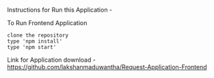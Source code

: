 Instructions for Run this Application -

To Run Frontend Application

    clone the repository
    type 'npm install'
    type 'npm start'

Link for Application download - https://github.com/lakshanmaduwantha/Request-Application-Frontend
